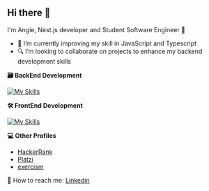 ## Hi there 👋
I'm Angie, Nest.js developer and Student Software Engineer 👾

- 🌱 I’m currently improving my skill in JavaScript and Typescript
- 🔍 I’m looking to collaborate on projects to enhance my backend development skills

 **🗃 BackEnd Development**
 
[![My Skills](https://skillicons.dev/icons?i=ts,mongodb,nodejs,nestjs,docker)](https://skillicons.dev)

**🛠️ FrontEnd Development**

[![My Skills](https://skillicons.dev/icons?i=js,html,css,tailwind,vue,vite,=light)](https://skillicons.dev)




**💻 Other Profiles**

- [HackerRank](https://www.hackerrank.com/profile/arashiyouni) 
- [Platzi](https://platzi.com/p/arashiyouni/)
- [exercism](https://exercism.org/profiles/arashiyouni)

📌 How to reach me: [Linkedin](https://www.linkedin.com/in/angie-espinoza-campos/)

